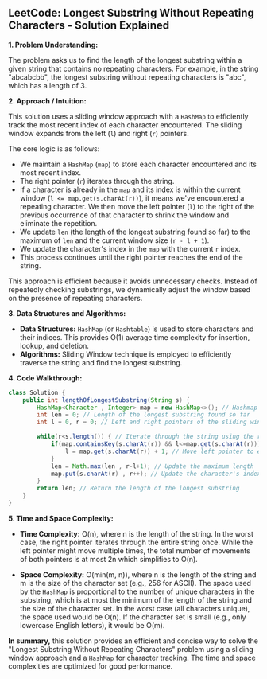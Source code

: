 ## LeetCode: Longest Substring Without Repeating Characters - Solution Explained

**1. Problem Understanding:**

The problem asks us to find the length of the longest substring within a given string that contains no repeating characters.  For example, in the string "abcabcbb", the longest substring without repeating characters is "abc", which has a length of 3.

**2. Approach / Intuition:**

This solution uses a sliding window approach with a `HashMap` to efficiently track the most recent index of each character encountered.  The sliding window expands from the left (`l`) and right (`r`) pointers.

The core logic is as follows:

* We maintain a `HashMap` (`map`) to store each character encountered and its most recent index.
* The right pointer (`r`) iterates through the string.
* If a character is already in the `map` and its index is within the current window (`l <= map.get(s.charAt(r))`), it means we've encountered a repeating character.  We then move the left pointer (`l`) to the right of the previous occurrence of that character to shrink the window and eliminate the repetition.
* We update `len` (the length of the longest substring found so far) to the maximum of `len` and the current window size (`r - l + 1`).
* We update the character's index in the `map` with the current `r` index.
* This process continues until the right pointer reaches the end of the string.

This approach is efficient because it avoids unnecessary checks. Instead of repeatedly checking substrings, we dynamically adjust the window based on the presence of repeating characters.


**3. Data Structures and Algorithms:**

* **Data Structures:** `HashMap` (or `Hashtable`) is used to store characters and their indices. This provides O(1) average time complexity for insertion, lookup, and deletion.
* **Algorithms:** Sliding Window technique is employed to efficiently traverse the string and find the longest substring.


**4. Code Walkthrough:**

```java
class Solution {
    public int lengthOfLongestSubstring(String s) {
        HashMap<Character , Integer> map = new HashMap<>(); // Hashmap to store character and its index
        int len = 0; // Length of the longest substring found so far
        int l = 0, r = 0; // Left and right pointers of the sliding window

        while(r<s.length()) { // Iterate through the string using the right pointer
            if(map.containsKey(s.charAt(r)) && l<=map.get(s.charAt(r))) { // Check for repetition within the window
                l = map.get(s.charAt(r)) + 1; // Move left pointer to eliminate repetition
            }
            len = Math.max(len , r-l+1); // Update the maximum length
            map.put(s.charAt(r) , r++); // Update the character's index and increment the right pointer
        }
        return len; // Return the length of the longest substring
    }
}
```

**5. Time and Space Complexity:**

* **Time Complexity:** O(n), where n is the length of the string. In the worst case, the right pointer iterates through the entire string once.  While the left pointer might move multiple times, the total number of movements of both pointers is at most 2n which simplifies to O(n).

* **Space Complexity:** O(min(m, n)), where n is the length of the string and m is the size of the character set (e.g., 256 for ASCII). The space used by the `HashMap` is proportional to the number of unique characters in the substring, which is at most the minimum of the length of the string and the size of the character set.  In the worst case (all characters unique), the space used would be O(n).  If the character set is small (e.g., only lowercase English letters), it would be O(m).


**In summary,** this solution provides an efficient and concise way to solve the "Longest Substring Without Repeating Characters" problem using a sliding window approach and a `HashMap` for character tracking. The time and space complexities are optimized for good performance.
